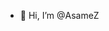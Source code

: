 - 👋 Hi, I’m @AsameZ

<!---
AsameZ/AsameZ is a ✨ special ✨ repository because its `README.md` (this file) appears on your GitHub profile.
You can click the Preview link to take a look at your changes.
--->
